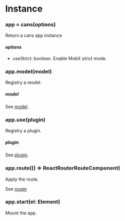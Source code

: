 # Instance

### app = cans(options)

Return a cans app instance

#### options

- useStrict: boolean. Enable MobX strict mode.

### app.model(model)

Registry a model.

##### model

See [model](/concepts/model).

### app.use(plugin)

Registry a plugin.

##### plugin

See [plugin](/concepts/plugin).

### app.route(() => ReactRouterRouteComponent)

Apply the route.

See [router](/concepts/router)

### app.start(el: Element)

Mount the app.
